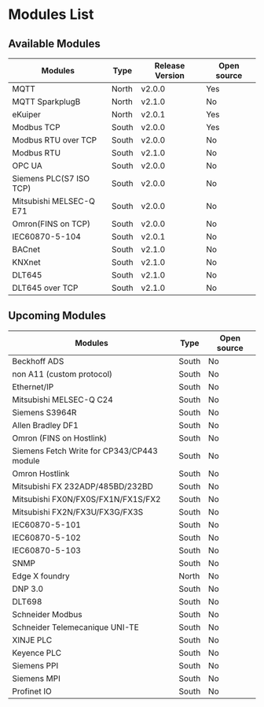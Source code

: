 # Modules List

## Available Modules

| Modules                                     | Type | Release Version   | Open source      |
| ------------------------------------------- | ---- | ----------------- | ------------------ |
| MQTT                                        | North | v2.0.0           | Yes        |
| MQTT SparkplugB                             | North | v2.1.0          |No          |
| eKuiper                                     | North | v2.0.1           | Yes        |
| Modbus TCP                                  | South | v2.0.0            | Yes        |
| Modbus RTU over TCP                         | South | v2.0.0            | No          |
| Modbus RTU                                  | South | v2.1.0            | No          |
| OPC UA                                      | South | v2.0.0            | No          |
| Siemens PLC(S7 ISO TCP)                     | South | v2.0.0            | No          |
| Mitsubishi MELSEC-Q E71                     | South | v2.0.0            | No          |
| Omron(FINS on TCP)                          | South | v2.0.0            | No          |
| IEC60870-5-104                              | South | v2.0.1            | No          |
| BACnet                                      | South | v2.1.0            |No          |
| KNXnet                                      | South | v2.1.0              |No          |
| DLT645                                      | South | v2.1.0          |No          |
| DLT645 over TCP                             | South | v2.1.0          |No          |

## Upcoming Modules

| Modules                                     | Type |  Open source     |
| ------------------------------------------- | ---- | ------------------ |
| Beckhoff ADS                                | South | No          |
| non A11 (custom protocol)                   | South | No          |
| Ethernet/IP                                 | South | No          |
| Mitsubishi MELSEC-Q C24                     | South | No          |
| Siemens S3964R                              | South | No          |
| Allen Bradley DF1                           | South | No          |
| Omron (FINS on Hostlink)                    | South | No          |
| Siemens Fetch Write for CP343/CP443 module  | South | No          |
| Omron Hostlink                              | South | No          |
| Mitsubishi FX 232ADP/485BD/232BD            | South | No          |
| Mitsubishi FX0N/FX0S/FX1N/FX1S/FX2          | South | No          |
| Mitsubishi FX2N/FX3U/FX3G/FX3S              | South | No          |
| IEC60870-5-101                              | South | No          |
| IEC60870-5-102                              | South | No          |
| IEC60870-5-103                              | South | No          |
| SNMP                                        | South | No          |
| Edge X foundry                              | North | No          |
| DNP 3.0                                     | South | No          |
| DLT698                                      | South | No          |
| Schneider Modbus                            | South | No          |
| Schneider Telemecanique UNI-TE              | South | No          |
| XINJE PLC                                   | South | No          |
| Keyence PLC                                 | South | No          |
| Siemens PPI                                 | South | No          |
| Siemens MPI                                 | South | No          |
| Profinet IO                                 | South | No          |
